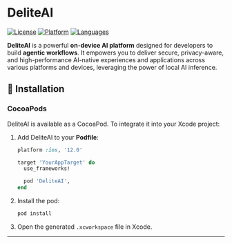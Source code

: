 # DeliteAI

[![License](https://img.shields.io/badge/license-Apache%202.0-blue.svg)](../../LICENSE)
[![Platform](https://img.shields.io/badge/platform-iOS-orange.svg)](https://github.com/NimbleEdge/deliteAI)
[![Languages](https://img.shields.io/badge/language-Swift-orange.svg)](https://github.com/NimbleEdge/deliteAI)


**DeliteAI** is a powerful **on-device AI platform** designed for developers to build **agentic workflows**. It empowers you to deliver secure, privacy-aware, and high-performance AI-native experiences and applications across various platforms and devices, leveraging the power of local AI inference.

## 🚀 Installation

### CocoaPods

DeliteAI is available as a CocoaPod. To integrate it into your Xcode project:

1. Add DeliteAI to your **Podfile**:

    ```ruby
    platform :ios, '12.0'

    target 'YourAppTarget' do
      use_frameworks!

      pod 'DeliteAI',
    end
    ```

2. Install the pod:

    ```bash
    pod install
    ```

3. Open the generated `.xcworkspace` file in Xcode.

---
